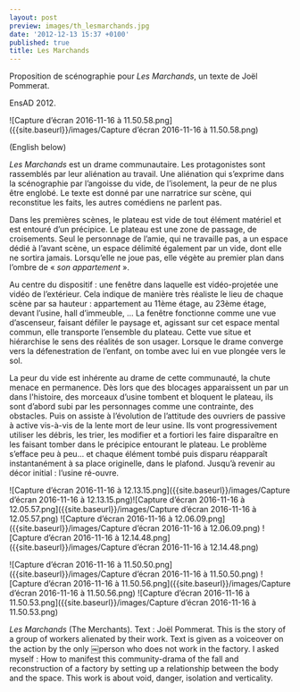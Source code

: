 ```yaml
---
layout: post
preview: images/th_lesmarchands.jpg
date: '2012-12-13 15:37 +0100'
published: true
title: Les Marchands
---
```

Proposition de scénographie pour _Les Marchands_, un texte de Joël Pommerat.

EnsAD 2012.

![Capture d’écran 2016-11-16 à 11.50.58.png]({{site.baseurl}}/images/Capture d’écran 2016-11-16 à 11.50.58.png)

(English below) 

_Les Marchands_ est un drame communautaire. Les protagonistes sont rassemblés par leur aliénation au travail. Une aliénation qui s’exprime dans la scénographie par l’angoisse du vide, de l’isolement, la peur de ne plus être englobé.
Le texte est donné par une narratrice sur scène, qui reconstitue les faits, les autres comédiens ne parlent pas.

Dans les premières scènes, le plateau est vide de tout élément matériel et est entouré d’un précipice. Le plateau est une zone de passage, de croisements. Seul le personnage de l’amie, qui ne travaille pas, a un espace dédié à l’avant scène, un espace délimité également par un vide, dont elle ne sortira jamais. Lorsqu’elle ne joue pas, elle végète au premier plan dans l’ombre de « _son appartement_ ». 

Au centre du dispositif : une fenêtre dans laquelle est vidéo-projetée une vidéo de l’extérieur. Cela indique de manière très réaliste le lieu de chaque scène par sa hauteur : appartement au 11ème étage, au 23ème étage, devant l’usine, hall d’immeuble, ... 
La fenêtre fonctionne comme une vue d’ascenseur, faisant défiler le paysage et, agissant sur cet espace mental commun, elle transporte l’ensemble du plateau. Cette vue situe et hiérarchise le sens des réalités de son usager. Lorsque le drame converge vers la défenestration de l’enfant, on tombe avec lui en vue plongée vers le sol.

La peur du vide est inhérente au drame de cette communauté, la chute menace en permanence. Dès lors que des blocages apparaissent un par un dans l'histoire, des morceaux d’usine tombent et bloquent le plateau, ils sont d’abord subi par les personnages comme une contrainte, des obstacles. 
Puis on assiste à l’évolution de l’attitude des ouvriers de passive à active vis-à-vis de la lente mort de leur usine. Ils vont progressivement utiliser les débris, les trier, les modifier et a fortiori les faire disparaître en les faisant tomber dans le précipice entourant le plateau. Le problème s’efface peu à peu... et chaque élément tombé puis disparu réapparaît instantanément à sa place originelle, dans le plafond. 
Jusqu’à revenir au décor initial : l’usine ré-ouvre.

![Capture d’écran 2016-11-16 à 12.13.15.png]({{site.baseurl}}/images/Capture d’écran 2016-11-16 à 12.13.15.png)![Capture d’écran 2016-11-16 à 12.05.57.png]({{site.baseurl}}/images/Capture d’écran 2016-11-16 à 12.05.57.png)
![Capture d’écran 2016-11-16 à 12.06.09.png]({{site.baseurl}}/images/Capture d’écran 2016-11-16 à 12.06.09.png)
![Capture d’écran 2016-11-16 à 12.14.48.png]({{site.baseurl}}/images/Capture d’écran 2016-11-16 à 12.14.48.png)


![Capture d’écran 2016-11-16 à 11.50.50.png]({{site.baseurl}}/images/Capture d’écran 2016-11-16 à 11.50.50.png)
![Capture d’écran 2016-11-16 à 11.50.56.png]({{site.baseurl}}/images/Capture d’écran 2016-11-16 à 11.50.56.png)
![Capture d’écran 2016-11-16 à 11.50.53.png]({{site.baseurl}}/images/Capture d’écran 2016-11-16 à 11.50.53.png)

_Les Marchands_ (The Merchants). Text : Joël Pommerat.
This is the story of a group of workers alienated by their work. Text is given as
a voiceover on the action by the only ￼person who does not work in the factory.
I asked myself : How to manifest this community-drama of the fall and reconstruction of a factory by setting up a relationship between the body and the space. This work is about void, danger, isolation and verticality.
